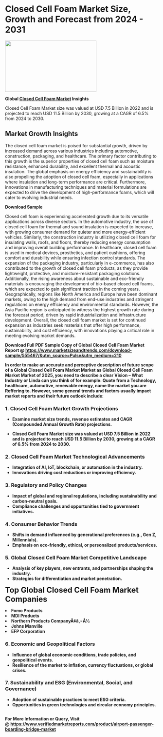 <H1>Closed Cell Foam Market Size, Growth and Forecast from 2024 - 2031</H1><img class="aligncenter size-medium wp-image-584254" src="https://thirdeyenews.in/wp-content/uploads/2024/09/Global-Market-Research-300x168.jpeg" alt="" width="300" height="168" /><p><strong>Global&nbsp;<a href="https://www.marketsizeandtrends.com/download-sample/555467/&amp;utm_source=Pulse&amp;utm_medium=210">Closed Cell Foam Market</a> Insights</strong></p><p>Closed Cell Foam Market size was valued at USD 7.5 Billion in 2022 and is projected to reach USD 11.5 Billion by 2030, growing at a CAGR of 6.5% from 2024 to 2030.</p><p><h2>Market Growth Insights</h2> <p>The closed cell foam market is poised for substantial growth, driven by increased demand across various industries including automotive, construction, packaging, and healthcare. The primary factor contributing to this growth is the superior properties of closed cell foam such as moisture resistance, enhanced durability, and excellent thermal and acoustic insulation. The global emphasis on energy efficiency and sustainability is also propelling the adoption of closed cell foam, especially in applications where insulation and long-term performance are critical. Furthermore, innovations in manufacturing techniques and material formulations are expected to drive the development of high-performance foams, which will cater to evolving industrial needs.</p> <p><strong>Download Sample</strong></p> <p>Closed cell foam is experiencing accelerated growth due to its versatile applications across diverse sectors. In the automotive industry, the use of closed cell foam for thermal and sound insulation is expected to increase, with growing consumer demand for quieter and more energy-efficient vehicles. Similarly, the construction industry is utilizing closed cell foam for insulating walls, roofs, and floors, thereby reducing energy consumption and improving overall building performance. In healthcare, closed cell foam is used in medical devices, prosthetics, and patient cushions, offering comfort and durability while ensuring infection control standards. The expansion of the packaging industry, particularly in e-commerce, has also contributed to the growth of closed cell foam products, as they provide lightweight, protective, and moisture-resistant packaging solutions. Additionally, the rising awareness about sustainable and eco-friendly materials is encouraging the development of bio-based closed cell foams, which are expected to gain significant traction in the coming years. Geographically, regions like North America and Europe have been dominant markets, owing to the high demand from end-use industries and stringent regulations on energy efficiency and environmental standards. However, the Asia Pacific region is anticipated to witness the highest growth rate during the forecast period, driven by rapid industrialization and infrastructure development. Overall, the closed cell foam market is set for continued expansion as industries seek materials that offer high performance, sustainability, and cost efficiency, with innovations playing a critical role in meeting evolving market demands.</p> <p><strong></p><p><span class=""><strong>Download Full PDF Sample Copy of Global Closed Cell Foam Market Report</strong> @ <a href="https://www.marketsizeandtrends.com/download-sample/555467/&amp;utm_source=Pulse&amp;utm_medium=210" target="_blank">https://www.marketsizeandtrends.com/download-sample/555467/&amp;utm_source=Pulse&amp;utm_medium=210</a></span></p><p>In order to make an accurate and perceptive description of future scope of a Global&nbsp;Closed Cell Foam Market Market as Global&nbsp;Closed Cell Foam Market Market of 2025, you need to describe a clear Vision &ndash; What Industry or Linda can you think of for example: Quote from a Technology, healthcare, automotive, renewable energy, name the market you are Reffering to. However, some general trends and factors usually impact market reports and their future outlook include:</p><h3>1.&nbsp;<strong>Closed Cell Foam Market Growth Projections</strong></h3><ul><li>Examine market size trends, revenue estimates and CAGR (Compounded Annual Growth Rate) projections.</li><li><p>Closed Cell Foam Market size was valued at USD 7.5 Billion in 2022 and is projected to reach USD 11.5 Billion by 2030, growing at a CAGR of 6.5% from 2024 to 2030.</p></li></ul><h3>2.&nbsp;<strong>Closed Cell Foam Market Technological Advancements</strong></h3><ul><li>Integration of AI, IoT, blockchain, or automation in the industry.</li><li>Innovations driving cost reductions or improving efficiency.</li></ul><h3>3.&nbsp;<strong>Regulatory and Policy Changes</strong></h3><ul><li>Impact of global and regional regulations, including sustainability and carbon-neutral goals.</li><li>Compliance challenges and opportunities tied to government initiatives.</li></ul><h3>4.&nbsp;<strong>Consumer Behavior Trends</strong></h3><ul><li>Shifts in demand influenced by generational preferences (e.g., Gen Z, Millennials).</li><li>Emphasis on eco-friendly, ethical, or personalized products/services.</li></ul><h3>5.&nbsp;<strong>Global Closed Cell Foam Market Competitive Landscape</strong></h3><ul><li>Analysis of key players, new entrants, and partnerships shaping the industry.</li><li>Strategies for differentiation and market penetration.</li></ul><p data-pm-slice="1 1 []"><span style="color: inherit; font-family: inherit; font-size: 25px;">Top Global Closed Cell Foam Market Companies</span></p><div class="" data-test-id=""><p><li>Fomo Products</li><li> MDI Products</li><li> Northern Products CompanyÃ¢â‚¬Å½</li><li> Johns Manville</li><li> EFP Corporation</li></p></div><h3>6.&nbsp;<strong>Economic and Geopolitical Factors</strong></h3><ul><li>Influence of global economic conditions, trade policies, and geopolitical events.</li><li>Resilience of the market to inflation, currency fluctuations, or global crises.</li></ul><h3>7.&nbsp;<strong>Sustainability and ESG (Environmental, Social, and Governance)</strong></h3><ul><li>Adoption of sustainable practices to meet ESG criteria.</li><li>Opportunities in green technologies and circular economy principles.</li></ul><h2><strong style="font-size: 14px;">For More Information or Query, Visit @&nbsp;</strong><a style="background-color: #ffffff; font-size: 14px;" href="https://www.marketsizeandtrends.com/report/closed-cell-foam-market/" target="_blank">https://www.verifiedmarketreports.com/product/airport-passenger-boarding-bridge-market</a></h2>
